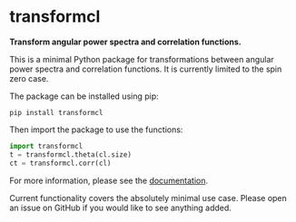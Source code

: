 # transformcl

**Transform angular power spectra and correlation functions.**

This is a minimal Python package for transformations between angular power
spectra and correlation functions. It is currently limited to the spin zero
case.

The package can be installed using pip:

    pip install transformcl

Then import the package to use the functions:

```py
import transformcl
t = transformcl.theta(cl.size)
ct = transformcl.corr(cl)
```

For more information, please see the [documentation].

Current functionality covers the absolutely minimal use case. Please open an
issue on GitHub if you would like to see anything added.

[documentation]: https://glass.readthedocs.io/projects/transformcl/latest
